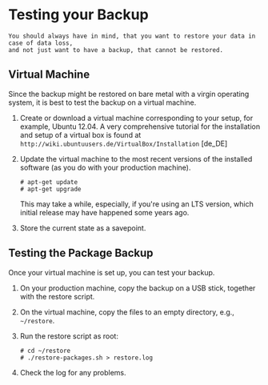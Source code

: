 Testing your Backup
===================

    You should always have in mind, that you want to restore your data in case of data loss,
    and not just want to have a backup, that cannot be restored.

Virtual Machine
---------------

Since the backup might be restored on bare metal with a virgin operating system, it is best
to test the backup on a virtual machine.

 1. Create or download a virtual machine corresponding to your setup, for example, Ubuntu 12.04.
    A very comprehensive tutorial for the installation and setup of a virtual box is found at
    `http://wiki.ubuntuusers.de/VirtualBox/Installation` [de_DE]

 2. Update the virtual machine to the most recent versions of the installed software (as you do
    with your production machine).

        # apt-get update
        # apt-get upgrade

    This may take a while, especially, if you're using an LTS version, which initial release may
    have happened some years ago.

 3. Store the current state as a savepoint.

Testing the Package Backup
--------------------------

Once your virtual machine is set up, you can test your backup.

 1. On your production machine, copy the backup on a USB stick, together with the restore script.

 2. On the virtual machine, copy the files to an empty directory, e.g., `~/restore`.

 3. Run the restore script as root:

        # cd ~/restore
        # ./restore-packages.sh > restore.log

 4. Check the log for any problems.

